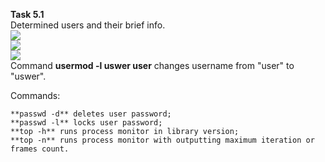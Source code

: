 **Task 5.1**
<br>
Determined users and their brief info.
<br>
<img src="https://github.com/HighLandner/DevOps_online_Kharkiv_2021Q1/blob/master/m5/task5.1/images/w.png">
<br>
<img src="https://github.com/HighLandner/DevOps_online_Kharkiv_2021Q1/blob/master/m5/task5.1/images/w%20-s.png">
<br>
<img src="https://github.com/HighLandner/DevOps_online_Kharkiv_2021Q1/blob/master/m5/task5.1/images/w%20-i.png">
<br>
Command **usermod -l uswer user** changes username from "user" to "uswer".
<br>

Commands:
<br>
```
**passwd -d** deletes user password;
**passwd -l** locks user password;
**top -h** runs process monitor in library version;
**top -n** runs process monitor with outputting maximum iteration or frames count.
```
<br>
